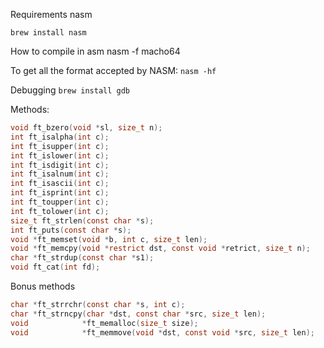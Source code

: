 Requirements nasm

`brew install nasm`

How to compile in asm
nasm -f macho64

To get all the format accepted by NASM:
`nasm -hf`


Debugging
`brew install gdb`

Methods:
``` c
void ft_bzero(void *sl, size_t n);
int ft_isalpha(int c);
int ft_isupper(int c);
int ft_islower(int c);
int ft_isdigit(int c);
int ft_isalnum(int c);
int ft_isascii(int c);
int ft_isprint(int c);
int ft_toupper(int c);
int ft_tolower(int c);
size_t ft_strlen(const char *s);
int ft_puts(const char *s);
void *ft_memset(void *b, int c, size_t len);
void *ft_memcpy(void *restrict dst, const void *retrict, size_t n);
char *ft_strdup(const char *s1);
void ft_cat(int fd);
```

Bonus methods
``` c
char *ft_strrchr(const char *s, int c);
char *ft_strncpy(char *dst, const char *src, size_t len);
void			*ft_memalloc(size_t size);
void			*ft_memmove(void *dst, const void *src, size_t len);
```
